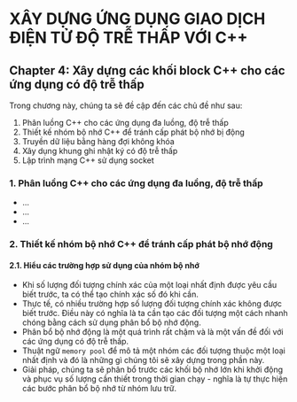 ﻿# XÂY DỰNG ỨNG DỤNG GIAO DỊCH ĐIỆN TỬ ĐỘ TRỄ THẤP VỚI C++

## Chapter 4: Xây dựng các khối block C++ cho các ứng dụng có độ trễ thấp
Trong chương này, chúng ta sẽ đề cập đến các chủ đề như sau:
1. Phân luồng C++ cho các ứng dụng đa luồng, độ trễ thấp
2. Thiết kế nhóm bộ nhớ C++ để tránh cấp phát bộ nhớ bị động 
3. Truyền dữ liệu bằng hàng đợi không khóa 
4. Xây dụng khung ghi nhật ký có độ trễ thấp 
5. Lập trình mạng C++ sử dụng socket

### 1. Phân luồng C++ cho các ứng dụng đa luồng, độ trễ thấp
- ...
- ...
- ...
### 2. Thiết kế nhóm bộ nhớ C++ để tránh cấp phát bộ nhớ động
#### 2.1. Hiểu các trường hợp sử dụng của nhóm bộ nhớ 
- Khi số lượng đối tượng chính xác của một loại nhất định được yêu cầu 
biết trước, ta có thể tạo chính xác số đó khi cần. 
- Thực tế, có nhiều trường hợp số lượng đối tượng chính xác không được biết trước. Điều này có nghĩa là ta cần tạo các đối tượng một cách nhanh chóng bằng cách sử dụng phân bổ bộ nhớ động. 
- Phân bổ bộ nhớ động là một quá trình rất chậm và là một vấn đề đối với các ứng dụng có độ trễ thấp. 
- Thuật ngữ `memory pool` để mô tả một nhóm các đối tượng thuộc một loại nhất định và đó là những gì chúng tôi sẽ xây dựng trong phần này. 
- Giải pháp, chúng ta sẽ phân bổ trước các khối bộ nhớ lớn khi khởi động và phục vụ số lượng cần thiết trong thời gian chạy - nghĩa là tự thực hiện các bước phân bổ bộ nhớ từ nhóm lưu trữ.
